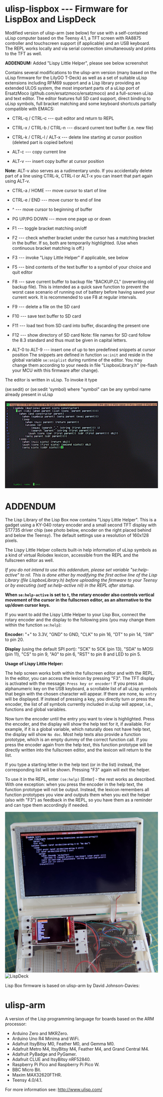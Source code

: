 # ulisp-lispbox --- Firmware for LispBox and LispDeck
Modified version of ulisp-arm (see below) for use with a self-contained uLisp computer based on the Teensy 4.1, a TFT screen with RA8875 controller and touchscreen support (if applicable) and an USB keyboard. The REPL works locally and via serial connection simultaneously and prints to the TFT as well.

**ADDENDUM:** Added "Lispy Little Helper", please see below screenshot

Contains several modifications to the ulisp-arm version (many based on the uLisp firmware for the LilyGO T-Deck)
as well as a set of suitable uLisp extensions including RFM69 support and a Lisp library providing an extended ULOS system, the most important parts of a uLisp port of ErsatzMoco (github.com/ersatzmoco/ersatzmoco) and a full-screen uLisp and text editor.
The editor features full SD card support, direct binding to uLisp symbols, full bracket matching and some keyboard shortcuts
partially compatible with EMACS:

* CTRL-q / CTRL-c --- quit editor and return to REPL
* CTRL-x / CTRL-b / CTRL-n --- discard current text buffer (i.e. new file)

* CTRL-k / CTRL-l / ALT-x --- delete line starting at cursor position (deleted part is copied before)
* ALT-c --- copy current line
* ALT-v --- insert copy buffer at cursor position

**Note:** ALT-v also serves as a rudimentary undo. If you accidentally delete part of a line using CTRL-k, CTRL-l or ALT-x you can insert that part again using ALT-v. 

* CTRL-a / HOME --- move cursor to start of line
* CTRL-e / END --- move cursor to end of line
* ^ --- move cursor to beginning of buffer
* PG UP/PG DOWN --- move one page up or down

* F1 --- toggle bracket matching on/off
* F2 --- check whether bracket under the cursor has a matching bracket in the buffer. If so, both are temporarily highlighted. (Use when continuous bracket matching is off.)
* F3 --- invoke "Lispy Little Helper" if applicable, see below
* F5 --- bind contents of the text buffer to a symbol of your choice and quit editor
* F8 --- save current buffer to backup file "BACKUP.CL" (overwriting old backup file). This is intended as a quick save function to prevent the worst case scenario of running out of battery before having saved your current work. It is recommended to use F8 at regular intervals.
* F9 --- delete a file on the SD card
* F10 --- save text buffer to SD card
* F11 --- load text from SD card into buffer, discarding the present one
* F12 --- show directory of SD card
Note: file names for SD card follow the 8.3 standard and thus must be given in capital letters. 

* ALT-0 to ALT-9 --- insert one of up to ten predefined snippets at cursor position
The snippets are defined in function `se:init` and reside in the global variable `se:sniplist` during runtime of the editor. You may change them according to your needs in file "LispboxLibrary.h" (re-flash your MCU with this firmware after change).


The editor is written in uLisp. To invoke it type

(se:sedit)  or  (se:sedit 'symbol) where "symbol" can be any symbol name already present in uLisp

![Editor screenshot](screenshot_editor.jpg)

# ADDENDUM

The Lisp Library of the Lisp Box now contains "Lispy Little Helper". This is a gadget using a KY-040 rotary encoder and a small second TFT display with ST7735 driver chip (see photo below, encoder on the right placed behind and below the Teensy). The default settings use a resolution of 160x128 pixels.

The Lispy Little Helper collects built-in help information of uLisp symbols as a kind of virtual Rolodex lexicon, accessible from the REPL and the fullscreen editor as well.

*If you do not intend to use this addendum, please set variable "se:help-active" to nil. This is done either by modifying the first active line of the Lisp Library (file LispboxLibrary.h) before uploading the firmware to your Teensy or by executing (setf se:help-active nil) in the REPL after startup.*

**When `se:help-active` is set to `t`, the rotary encoder also controls vertical movement of the cursor in the fullscreen editor, as an alternative to the up/down cursor keys.**

If you want to add the Lispy Little Helper to your Lisp Box, connect the rotary encoder and the display to the following pins (you may change them within the function `se:help`):

**Encoder:** "+" to 3.3V, "GND" to GND, "CLK" to pin 16, "DT" to pin 14, "SW" to pin 20.

**Display** (using the default SPI port): "SCK" to SCK (pin 13), "SDA" to MOSI (pin 11), "CS" to pin 9, "A0" to pin 6, "RST" to pin 8 and LED to pin 5.

**Usage of Lispy Little Helper:**

The help screen works both within the fullscreen editor and with the REPL. In the editor, you can access the lexicon by pressing "F3". The TFT display is activated with the message: `Press key or encoder!` If you press an alphanumeric key on the USB keyboard, a scrollable list of all uLisp symbols that begin with the chosen character will appear. If there are none, `No entry` will be displayed. If instead of pressing a key, you directly turn or press the encoder, the list of *all* symbols currently included in uLisp will appear, i.e., functions and global variables.

Now turn the encoder until the entry you want to view is highlighted. Press the encoder, and the display will show the help text for it, if available. For example, if it is a global variable, which naturally does not have help text, the display will show `No doc`. Most help texts also provide a function prototype, which is an empty dummy of the correct function call. If you press the encoder again from the help text, this function prototype will be directly written into the fullscreen editor, and the lexicon will return to the list.

If you type a starting letter in the help text (or in the list) instead, the corresponding list will be shown. Pressing "F3" again will exit the helper. 

To use it in the REPL, enter `(se:help)` [Enter] - the rest works as described. With one exception: when you press the encoder in the help text, the function prototype will not be output. Instead, the lexicon remembers all function prototypes you view and outputs them when you exit the helper (also with "F3") as feedback in the REPL, so you have them as a reminder and can type them accordingly if needed.

![Lispy Little Helper](LispyLittleHelper.jpg)
![LispDeck](LispDeck.jpg)

Lisp Box firmware is based on ulisp-arm by David Johnson-Davies:
# ulisp-arm
A version of the Lisp programming language for boards based on the ARM processor:

* Arduino Zero and MKRZero.
* Arduino Uno R4 Minima and WiFi.
* Adafruit ItsyBitsy M0, Feather M0, and Gemma M0.
* Adafruit Metro M4, ItsyBitsy M4, Feather M4, and Grand Central M4.
* Adafruit PyBadge and PyGamer.
* Adafruit CLUE and ItsyBitsy nRF52840.
* Raspberry Pi Pico and Raspberry Pi Pico W.
* BBC Micro Bit.
* Maxim MAX32620FTHR.
* Teensy 4.0/4.1.

For more information see: http://www.ulisp.com/
